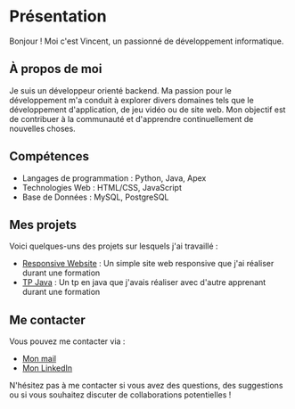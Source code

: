 # Présentation

Bonjour ! Moi c'est Vincent, un passionné de développement informatique. 

## À propos de moi

Je suis un développeur orienté backend. Ma passion pour le développement m'a conduit à explorer divers domaines tels que le développement d'application, de jeu vidéo ou de site web. Mon objectif est de contribuer à la communauté et d'apprendre continuellement de nouvelles choses.

## Compétences

- Langages de programmation : Python, Java, Apex
- Technologies Web : HTML/CSS, JavaScript
- Base de Données : MySQL, PostgreSQL

## Mes projets

Voici quelques-uns des projets sur lesquels j'ai travaillé :

- [Responsive Website](https://github.com/VincSci/ResponsiveWebsite) : Un simple site web responsive que j'ai réaliser durant une formation
- [TP Java](https://github.com/VincSci/TP_Java) : Un tp en java que j'avais réaliser avec d'autre apprenant durant une formation

## Me contacter

Vous pouvez me contacter via :

- [Mon mail](vinc.scie@outlook.fr)
- [Mon LinkedIn](https://www.linkedin.com/in/vincent-scicluna)

N'hésitez pas à me contacter si vous avez des questions, des suggestions ou si vous souhaitez discuter de collaborations potentielles !

